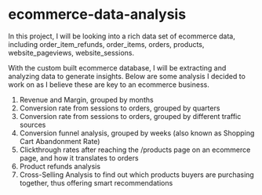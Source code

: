 # ecommerce-data-analysis

In this project, I will be looking into a rich data set of ecommerce data, including order_item_refunds, order_items, orders, products, website_pageviews, website_sessions.


With the custom built ecommerce database, I will be extracting and analyzing data to generate insights. Below are some analysis I decided to work on as I believe these are key to an ecommerce business.

1. Revenue and Margin, grouped by months 
2. Conversion rate from sessions to orders, grouped by quarters 
3. Conversion rate from sessions to orders, grouped by different traffic sources
4. Conversion funnel analysis, grouped by weeks (also known as Shopping Cart Abandonment Rate)
5. Clickthrough rates after reaching the /products page on an ecommerce page, and how it translates to orders
6. Product refunds analysis
7. Cross-Selling Analysis to find out which products buyers are purchasing together, thus offering smart recommendations
